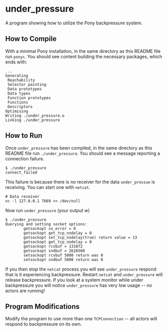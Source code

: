 # under_pressure

A program showing how to utilize the Pony backpressure system.

## How to Compile

With a minimal Pony installation, in the same directory as this README file run `ponyc`. You should see content building the necessary packages, which ends with:

```console
...
Generating
 Reachability
 Selector painting
 Data prototypes
 Data types
 Function prototypes
 Functions
 Descriptors
Optimising
Writing ./under_pressure.o
Linking ./under_pressure
```

## How to Run

Once `under_pressure` has been compiled, in the same directory as this README file run `./under_pressure`. You should see a message reporting a connection failure.

```console
$ ./under_pressure
connect_failed
```

This failure is because there is no receiver for the data `under_pressue` is receiving. You can start one with `netcat`.

```console
# Data receiver
nc -l 127.0.0.1 7669 >> /dev/null
```

Now run `under_pressure` (your output w)

```console
$ ./under_pressure
Querying and setting socket options:
        getsockopt so_error = 0
        getsockopt get_tcp_nodelay = 0
        getsockopt set_tcp_nodelay(true) return value = 13
        getsockopt get_tcp_nodelay = 0
        getsockopt rcvbuf = 131072
        getsockopt sndbuf = 2626560
        setsockopt rcvbuf 5000 return was 0
        setsockopt sndbuf 5000 return was 0
```

If you then stop the `netcat` process you will see `under_pressure` respond that is it experiencing backpressure. Restart `netcat` and `under_pressure` will release backpressure. If you look at a system monitor while under backpressure you will notice `under_pressure` has very low usage -- no actors are running!

## Program Modifications

Modify the program to use more than one `TCPConnection` -- all actors will respond to backpressure on its own.
